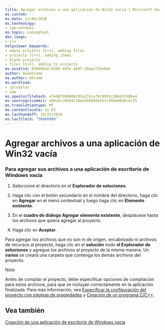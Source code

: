 ```yaml
---
title: Agregar archivos a una aplicación de Win32 vacía | Microsoft Docs
ms.custom: ''
ms.date: 11/04/2016
ms.technology:
- cpp-windows
ms.topic: conceptual
dev_langs:
- C++
helpviewer_keywords:
- empty projects [C++], adding files
- projects [C++], adding items
- blank projects
- files [C++], adding to projects
ms.assetid: 070098e8-0396-49fe-a697-3daa2f1be6de
author: mikeblome
ms.author: mblome
ms.workload:
- cplusplus
- uwp
ms.openlocfilehash: e7ed87390608c05a215caf9c9991c286e5fb0be4
ms.sourcegitcommit: a9dcbcc85b4c28eed280d8e451c494a00d8c4c25
ms.translationtype: MT
ms.contentlocale: es-ES
ms.lasthandoff: 10/25/2018
ms.locfileid: "50060980"
---
```

# <a name="adding-files-to-an-empty-win32-applications"></a>Agregar archivos a una aplicación de Win32 vacía

### <a name="to-add-your-files-to-an-empty-windows-desktop-application"></a>Para agregar sus archivos a una aplicación de escritorio de Windows vacía

1. Seleccione el directorio en el **Explorador de soluciones**.

2. Haga clic con el botón secundario en el nombre del directorio, haga clic en **Agregar** en el menú contextual y luego haga clic en **Elemento existente**.

3. En el **cuadro de diálogo Agregar elemento existente**, desplácese hasta los archivos que quiera agregar al proyecto.

4. Haga clic en **Aceptar**.

Para agregar los archivos que no son ni de origen, encabezado ni archivos de recursos al proyecto, haga clic en el **solución** nodo **el Explorador de soluciones** y agregue los archivos al proyecto de la misma manera. Un **varios** se creará una carpeta que contenga los demás archivos del proyecto.

> [!NOTE]
> Antes de compilar el proyecto, debe especificar opciones de compilación para estos archivos, para que se incluyan correctamente en la aplicación finalizada. Para más información, vea [Especificar la configuración del proyecto con páginas de propiedades](../ide/property-pages-visual-cpp.md) y [Creación de un programa C/C++](../build/building-c-cpp-programs.md).

## <a name="see-also"></a>Vea también

[Creación de una aplicación de escritorio de Windows vacía](../windows/creating-an-empty-windows-desktop-application.md)
